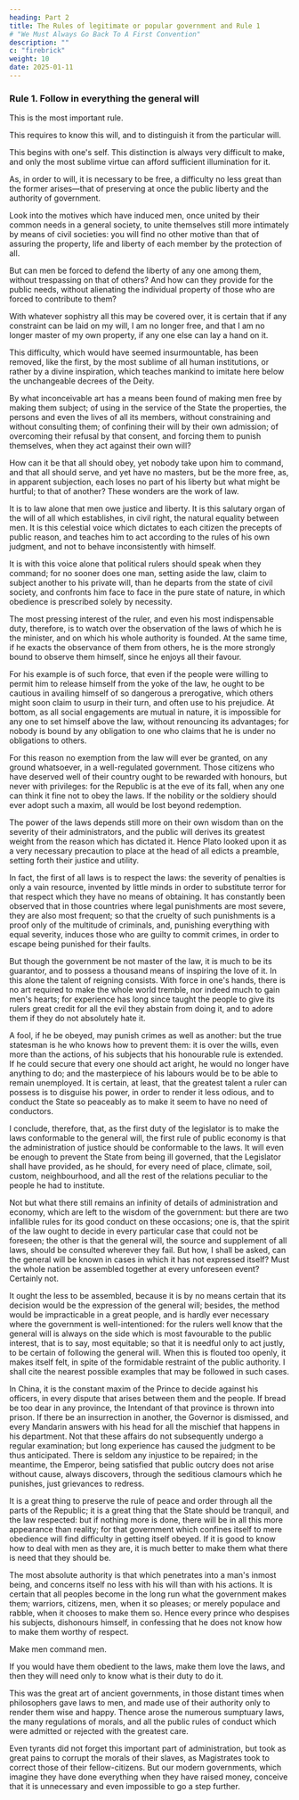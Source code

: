 ```yaml
---
heading: Part 2
title: The Rules of legitimate or popular government and Rule 1
# "We Must Always Go Back To A First Convention"
description: ""
c: "firebrick"
weight: 10
date: 2025-01-11
---
```



<!-- ### The Rules of legitimate or popular government -->

### Rule 1. Follow in everything the general will

This is the most important rule.

This requires to know this will, and to distinguish it from the particular will.

This begins with one's self. This distinction is always very difficult to make, and only the most sublime virtue can afford sufficient illumination for it.

As, in order to will, it is necessary to be free, a difficulty no less great than the former arises—that of preserving at once the public liberty and the authority of government.

Look into the motives which have induced men, once united by their common needs in a general society, to unite themselves still more intimately by means of civil societies: you will find no other motive than that of assuring the property, life and liberty of each member by the protection of all. 

But can men be forced to defend the liberty of any one among them, without trespassing on that of others? And how can they provide for the public needs, without alienating the individual property of those who are forced to contribute to them?

With whatever sophistry all this may be covered over, it is certain that if any constraint can be laid on my will, I am no longer free, and that I am no longer master of my own property, if any one else can lay a hand on it. 

This difficulty, which would have seemed insurmountable, has been removed, like the first, by the most sublime of all human institutions, or rather by a divine inspiration, which teaches mankind to imitate here below the unchangeable decrees of the Deity. 

By what inconceivable art has a means been found of making men free by making them subject; of using in the service of the State the properties, the persons and even the lives of all its members, without constraining and without consulting them; of confining their will by their own admission; of overcoming their refusal by that consent, and forcing them to punish themselves, when they act against their own will?

How can it be that all should obey, yet nobody take upon him to command, and that all should serve, and yet have no masters, but be the more free, as, in apparent subjection, each loses no part of his liberty but what might be hurtful; to that of another? These wonders are the work of law.

It is to law alone that men owe justice and liberty. It is this salutary organ of the will of all which establishes, in civil right, the natural equality between men. It is this celestial voice which dictates to each citizen the precepts of public reason, and teaches him to act according to the rules of his own judgment, and not to behave inconsistently with himself. 

It is with this voice alone that political rulers should speak when they command; for no sooner does one man, setting aside the law, claim to subject another to his private will, than he departs from the state of civil society, and confronts him face to face in the pure state of nature, in which obedience is prescribed solely by necessity.

The most pressing interest of the ruler, and even his most indispensable duty, therefore, is to watch over the observation of the laws of which he is the minister, and on which his whole authority is founded. At the same time, if he exacts the observance of them from others, he is the more strongly bound to observe them himself, since he enjoys all their favour. 

For his example is of such force, that even if the people were willing to permit him to release himself from the yoke of the law, he ought to be cautious in availing himself of so dangerous a prerogative, which others might soon claim to usurp in their turn, and often use to his prejudice. At bottom, as all social engagements are mutual in nature, it is impossible for any one to set himself above the law, without renouncing its advantages; for nobody is bound by any obligation to one who claims that he is under no obligations to others. 

For this reason no exemption from the law will ever be granted, on any ground whatsoever, in a well-regulated government. Those citizens who have deserved well of their country ought to be rewarded with honours, but never with privileges: for the Republic is at the eve of its fall, when any one can think it fine not to obey the laws. If the nobility or the soldiery should ever adopt such a maxim, all would be lost beyond redemption.

The power of the laws depends still more on their own wisdom than on the severity of their administrators, and the public will derives its greatest weight from the reason which has dictated it. Hence Plato looked upon it as a very necessary precaution to place at the head of all edicts a preamble, setting forth their justice and utility. 

In fact, the first of all laws is to respect the laws: the severity of penalties is only a vain resource, invented by little minds in order to substitute terror for that respect which they have no means of obtaining. It has constantly been observed that in those countries where legal punishments are most severe, they are also most frequent; so that the cruelty of such punishments is a proof only of the multitude of criminals, and, punishing everything with equal severity, induces those who are guilty to commit crimes, in order to escape being punished for their faults.

But though the government be not master of the law, it is much to be its guarantor, and to possess a thousand means of inspiring the love of it. In this alone the talent of reigning consists. With force in one's hands, there is no art required to make the whole world tremble, nor indeed much to gain men's hearts; for experience has long since taught the people to give its rulers great credit for all the evil they abstain from doing it, and to adore them if they do not absolutely hate it.

A fool, if he be obeyed, may punish crimes as well as another: but the true statesman is he who knows how to prevent them: it is over the wills, even more than the actions, of his subjects that his honourable rule is extended. If he could secure that every one should act aright, he would no longer have anything to do; and the masterpiece of his labours would be to be able to remain unemployed. It is certain, at least, that the greatest talent a ruler can possess is to disguise his power, in order to render it less odious, and to conduct the State so peaceably as to make it seem to have no need of conductors.

I conclude, therefore, that, as the first duty of the legislator is to make the laws conformable to the general will, the first rule of public economy is that the administration of justice should be conformable to the laws. It will even be enough to prevent the State from being ill governed, that the Legislator shall have provided, as he should, for every need of place, climate, soil, custom, neighbourhood, and all the rest of the relations peculiar to the people he had to institute. 

Not but what there still remains an infinity of details of administration and economy, which are left to the wisdom of the government: but there are two infallible rules for its good conduct on these occasions; one is, that the spirit of the law ought to decide in every particular case that could not be foreseen; the other is that the general will, the source and supplement of all laws, should be consulted wherever they fail. But how, I shall be asked, can the general will be known in cases in which it has not expressed itself? Must the whole nation be assembled together at every unforeseen event? Certainly not. 

It ought the less to be assembled, because it is by no means certain that its decision would be the expression of the general will; besides, the method would be impracticable in a great people, and is hardly ever necessary where the government is well-intentioned: for the rulers well know that the general will is always on the side which is most favourable to the public interest, that is to say, most equitable; so that it is needful only to act justly, to be certain of following the general will. When this is flouted too openly, it makes itself felt, in spite of the formidable restraint of the public authority. I shall cite the nearest possible examples that may be followed in such cases.

In China, it is the constant maxim of the Prince to decide against his officers, in every dispute that arises between them and the people. If bread be too dear in any province, the Intendant of that province is thrown into prison. If there be an insurrection in another, the Governor is dismissed, and every Mandarin answers with his head for all the mischief that happens in his department. Not that these affairs do not subsequently undergo a regular examination; but long experience has caused the judgment to be thus anticipated. There is seldom any injustice to be repaired; in the meantime, the Emperor, being satisfied that public outcry does not arise without cause, always discovers, through the seditious clamours which he punishes, just grievances to redress.

It is a great thing to preserve the rule of peace and order through all the parts of the Republic; it is a great thing that the State should be tranquil, and the law respected: but if nothing more is done, there will be in all this more appearance than reality; for that government which confines itself to mere obedience will find difficulty in getting itself obeyed. If it is good to know how to deal with men as they are, it is much better to make them what there is need that they should be.

The most absolute authority is that which penetrates into a man's inmost being, and concerns itself no less with his will than with his actions. It is certain that all peoples become in the long run what the government makes them; warriors, citizens, men, when it so pleases; or merely populace and rabble, when it chooses to make them so. Hence every prince who despises his subjects, dishonours himself, in confessing that he does not know how to make them worthy of respect. 

Make men command men.

If you would have them obedient to the laws, make them love the laws, and then they will need only to know what is their duty to do it. 

This was the great art of ancient governments, in those distant times when philosophers gave laws to men, and made use of their authority only to render them wise and happy. Thence arose the numerous sumptuary laws, the many regulations of morals, and all the public rules of conduct which were admitted or rejected with the greatest care.

Even tyrants did not forget this important part of administration, but took as great pains to corrupt the morals of their slaves, as Magistrates took to correct those of their fellow-citizens. But our modern governments, which imagine they have done everything when they have raised money, conceive that it is unnecessary and even impossible to go a step further.
